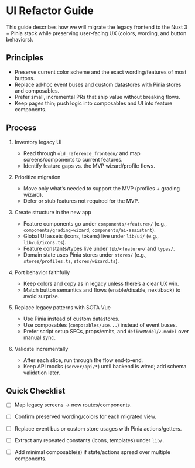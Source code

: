 # UI Refactor Guide

This guide describes how we will migrate the legacy frontend to the Nuxt 3 + Pinia stack while preserving user-facing UX (colors, wording, and button behaviors).

## Principles

- Preserve current color scheme and the exact wording/features of most buttons.
- Replace ad‑hoc event buses and custom datastores with Pinia stores and composables.
- Prefer small, incremental PRs that ship value without breaking flows.
- Keep pages thin; push logic into composables and UI into feature components.

## Process

1) Inventory legacy UI
   - Read through `old_reference_frontedn/` and map screens/components to current features.
   - Identify feature gaps vs. the MVP wizard/profile flows.

2) Prioritize migration
   - Move only what’s needed to support the MVP (profiles + grading wizard).
   - Defer or stub features not required for the MVP.

3) Create structure in the new app
   - Feature components go under `components/<feature>/` (e.g., `components/grading-wizard`, `components/ai-assistant`).
   - Global UI assets (icons, tokens) live under `lib/ui/` (e.g., `lib/ui/icons.ts`).
   - Feature constants/types live under `lib/<feature>/` and `types/`.
   - Domain state uses Pinia stores under `stores/` (e.g., `stores/profiles.ts`, `stores/wizard.ts`).

4) Port behavior faithfully
   - Keep colors and copy as in legacy unless there’s a clear UX win.
   - Match button semantics and flows (enable/disable, next/back) to avoid surprise.

5) Replace legacy patterns with SOTA Vue
   - Use Pinia instead of custom datastores.
   - Use composables (`composables/use...`) instead of event buses.
   - Prefer script setup SFCs, props/emits, and `defineModel`/`v-model` over manual sync.

6) Validate incrementally
   - After each slice, run through the flow end‑to‑end.
   - Keep API mocks (`server/api/*`) until backend is wired; add schema validation later.

## Quick Checklist

- [ ] Map legacy screens → new routes/components.
- [ ] Confirm preserved wording/colors for each migrated view.
- [ ] Replace event bus or custom store usages with Pinia actions/getters.
- [ ] Extract any repeated constants (icons, templates) under `lib/`.
- [ ] Add minimal composable(s) if state/actions spread over multiple components.

